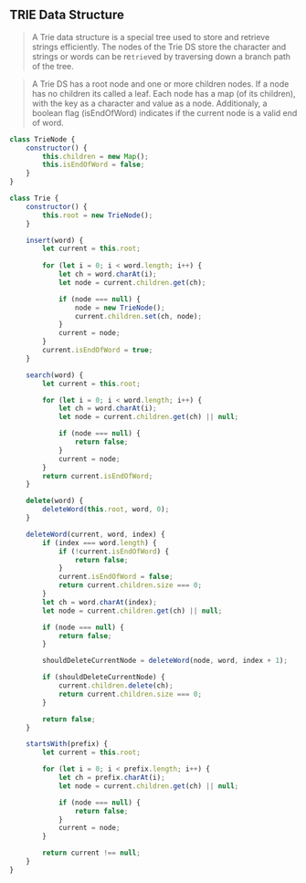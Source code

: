 ## TRIE Data Structure
> A Trie data structure is a special tree used to store and retrieve strings efficiently. The nodes of the Trie DS store the character and strings or words can be re`trie`ved by traversing down a branch path of the tree.

> A Trie DS has a root node and one or more children nodes. If a node has no children its called a leaf. Each node has a map (of its children), with the key as a character and value as a node. Additionaly, a boolean flag (isEndOfWord) indicates if the current node is a valid end of word.

```js
class TrieNode {
	constructor() {
		this.children = new Map();
		this.isEndOfWord = false;
	}
}

class Trie {
	constructor() {
		this.root = new TrieNode();
	}

	insert(word) {
		let current = this.root;
		
		for (let i = 0; i < word.length; i++) {
			let ch = word.charAt(i);
			let node = current.children.get(ch);

			if (node === null) {
				node = new TrieNode();
				current.children.set(ch, node);
			}
			current = node;
		}
		current.isEndOfWord = true;
	}

	search(word) {
		let current = this.root;

		for (let i = 0; i < word.length; i++) {
			let ch = word.charAt(i);
			let node = current.children.get(ch) || null;

			if (node === null) {
				return false;
			}
			current = node;
		}
		return current.isEndOfWord;
	}

	delete(word) {
		deleteWord(this.root, word, 0);
	}

	deleteWord(current, word, index) {
		if (index === word.length) {
			if (!current.isEndOfWord) {
				return false;
			}
			current.isEndOfWord = false;
			return current.children.size === 0;
		}
		let ch = word.charAt(index);
		let node = current.children.get(ch) || null;

		if (node === null) {
			return false;
		}

		shouldDeleteCurrentNode = deleteWord(node, word, index + 1);

		if (shouldDeleteCurrentNode) {
			current.children.delete(ch);
			return current.children.size === 0;
		}

		return false;
	}

	startsWith(prefix) {
		let current = this.root;

		for (let i = 0; i < prefix.length; i++) {
			let ch = prefix.charAt(i);
			let node = current.children.get(ch) || null;

			if (node === null) {
				return false;
			}
			current = node;
		}

		return current !== null;
	}
}
```